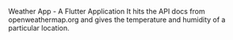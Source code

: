 Weather App - A Flutter Application
It hits the API docs from openweathermap.org and gives the temperature and humidity of a particular location.
